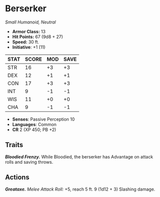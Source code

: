 # Berserker

*Small Humanoid, Neutral*

- **Armor Class:** 13
- **Hit Points:** 67 (9d8 + 27)
- **Speed:** 30 ft.
- **Initiative**: +1 (11)

|STAT|SCORE|MOD|SAVE|
| --- | --- | --- | ---- |
| STR | 16 | +3 | +3 |
| DEX | 12 | +1 | +1 |
| CON | 17 | +3 | +3 |
| INT | 9 | -1 | -1 |
| WIS | 11 | +0 | +0 |
| CHA | 9 | -1 | -1 |

- **Senses**: Passive Perception 10
- **Languages**: Common
- **CR** 2 (XP 450; PB +2)

## Traits

***Bloodied Frenzy.*** While Bloodied, the berserker has Advantage on attack rolls and saving throws.


## Actions

***Greataxe.*** *Melee Attack Roll:* +5, reach 5 ft. 9 (1d12 + 3) Slashing damage.

